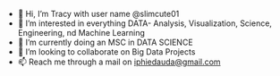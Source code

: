 - 👋 Hi, I’m Tracy with user name @slimcute01
- 👀 I’m interested in everything DATA- Analysis, Visualization, Science, Engineering, nd Machine Learning
- 🌱 I’m currently doing an MSC in DATA SCIENCE
- 💞️ I’m looking to collaborate on Big Data Projects
- 📫 Reach me through a mail on iphiedauda@gmail.com

<!---
slimcute01/slimcute01 is a ✨ special ✨ repository because its `README.md` (this file) appears on your GitHub profile.
You can click the Preview link to take a look at your changes.
--->
